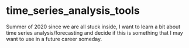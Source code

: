# time_series_analysis_tools
Summer of 2020 since we are all stuck inside, I want to learn a bit about time series analysis/forecasting and decide if this is something that I may want to use in a future career someday.
